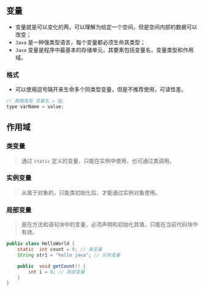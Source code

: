 ## 变量
* 变量就是可以变化的两，可以理解为给定一个空间，但是空间内部的数据可以改变；
* `Java` 是一种强类型语言，每个变量都必须生命其类型；
* `Java` 变量是程序中最基本的存储单元，其要素包括变量名，变量类型和作用域。

### 格式
* 可以使用逗号隔开来生命多个同类型变量，但是不推荐使用，可读性差。
```java
// 数据类型 变量名 = 值。
type varName = value;
```

## 作用域
### 类变量
> 通过 `static` 定义的变量，只能在实例中使用，也可通过类调用。

### 实例变量
> 从属于对象的，只能类初始化后，才能通过实例对象使用。

### 局部变量
> 是在方法和语句块中的变量，必须声明和初始化其值，只能在当前代码块中有效。

```java
public class HelloWorld {
    static  int count = 0; // 类变量
    String str1 = "hello java"; // 实例变量

    public  void getCount() {
        int i = 0; // 局部变量
    }
}
```